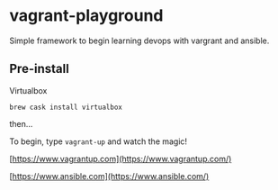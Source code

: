 # vagrant-playground

Simple framework to begin learning devops with vargrant and ansible.

## Pre-install
Virtualbox

`brew cask install virtualbox`

then...

To begin, type `vagrant-up` and watch the magic!

[https://www.vagrantup.com](https://www.vagrantup.com/)

[https://www.ansible.com](https://www.ansible.com/)

